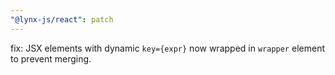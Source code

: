 ```yaml
---
"@lynx-js/react": patch
---
```


fix: JSX elements with dynamic `key={expr}` now wrapped in `wrapper` element to prevent merging.
